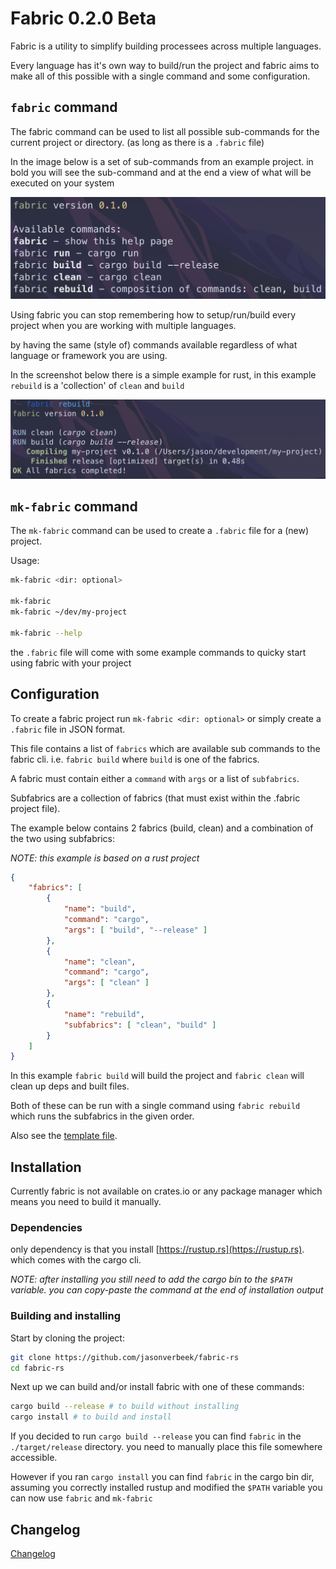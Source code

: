 # Fabric 0.2.0 Beta

Fabric is a utility to simplify building processees across multiple languages.

Every language has it's own way to build/run the project and fabric aims to make
all of this possible with a single command and some configuration.

## `fabric` command

The fabric command can be used to list all possible sub-commands for the current
project or directory. (as long as there is a `.fabric` file)

In the image below is a set of sub-commands from an example project. in bold you
will see the sub-command and at the end a view of what will be executed on your system

![Fabric Help](./github_img/fabric-help.png)

Using fabric you can stop remembering how to setup/run/build every project when
you are working with multiple languages.

by having the same (style of) commands available regardless of what language or
framework you are using.

In the screenshot below there is a simple example for rust, in
this example `rebuild` is a 'collection' of `clean` and `build`

![Fabric Rebuild](./github_img/fabric-rebuild.png)

## `mk-fabric` command

The `mk-fabric` command can be used to create a `.fabric` file for a (new) project.

Usage:

``` sh
mk-fabric <dir: optional>

mk-fabric
mk-fabric ~/dev/my-project

mk-fabric --help
```

the `.fabric` file will come with some example commands to quicky start using
fabric with your project

## Configuration

To create a fabric project run `mk-fabric <dir: optional>` or simply create a
`.fabric` file in JSON format.

This file contains a list of `fabrics` which are available sub commands to the
fabric cli. i.e. `fabric build` where `build` is one of the fabrics.

A fabric must contain either a `command` with `args` or a list of `subfabrics`.

Subfabrics are a collection of fabrics (that must exist within the .fabric
project file).

The example below contains 2 fabrics (build, clean) and a combination of the two
using subfabrics:

_NOTE: this example is based on a rust project_

``` json
{
    "fabrics": [
        {
            "name": "build",
            "command": "cargo",
            "args": [ "build", "--release" ]
        },
        {
            "name": "clean",
            "command": "cargo",
            "args": [ "clean" ]
        },
        {
            "name": "rebuild",
            "subfabrics": [ "clean", "build" ]
        }
    ]
}
```

In this example `fabric build` will build the project and `fabric clean` will
clean up deps and built files.

Both of these can be run with a single command using `fabric rebuild` which runs
the subfabrics in the given order.

Also see the [template file](./template.fabric.json).

## Installation

Currently fabric is not available on crates.io or any package manager which
means you need to build it manually.

### Dependencies

only dependency is that you install [https://rustup.rs](https://rustup.rs).
which comes with the cargo cli.

_NOTE: after installing you still need to add the cargo bin to the `$PATH`
variable. you can copy-paste the command at the end of installation output_

### Building and installing

Start by cloning the project:

``` sh
git clone https://github.com/jasonverbeek/fabric-rs
cd fabric-rs
```

Next up we can build and/or install fabric with one of these commands:

``` sh
cargo build --release # to build without installing
cargo install # to build and install
```

If you decided to run `cargo build --release` you can find `fabric` in
the `./target/release` directory. you need to manually place this file
somewhere accessible.

However if you ran `cargo install` you can find `fabric` in the cargo bin dir,
assuming you correctly installed rustup and modified the `$PATH` variable you
can now use `fabric` and `mk-fabric`

## Changelog

[Changelog](./CHANGELOG.md)

